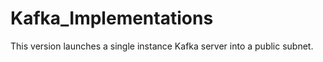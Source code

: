 # Kafka_Implementations

This version launches a single instance Kafka server into a public subnet.
